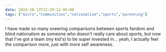 ```yaml
---
date: 2024-10-13T13:29:12-04:00
tags: ["micro","Communities","nationalism","sports","parenting"]
---
```

I have made so many sneering comparisons between sports fandom and blind nationalism as someone who doesn't really care about sports, but now that I've got a team (my kid's) to be super invested in... yeah, I actually feel the comparison more, just with more self awareness.